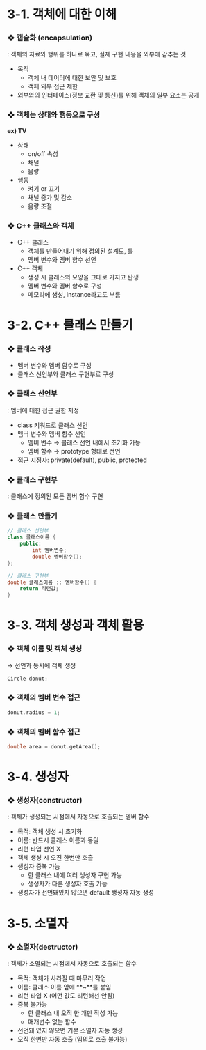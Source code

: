 # 3-1. 객체에 대한 이해 
### ❖ 캡슐화 (encapsulation)
: 객체의 자료와 행위를 하나로 묶고, 실제 구현 내용을 외부에 감추는 것  
- 목적
    - 객체 내 데이터에 대한 보안 및 보호
    - 객체 외부 접근 제한
- 외부와의 인터페이스(정보 교환 및 통신)를 위해 객체의 일부 요소는 공개

### ❖ 객체는 상태와 행동으로 구성
**ex) TV**
- 상태
    - on/off 속성
    - 채널
    - 음량
- 행동
    - 켜기 or 끄기
    - 채널 증가 및 감소
    - 음량 조절  

### ❖ C++ 클래스와 객체
- C++ 클래스
    - 객체를 만들어내기 위해 정의된 설계도, 틀
    - 멤버 변수와 멤버 함수 선언
- C++ 객체
    - 생성 시 클래스의 모양을 그대로 가지고 탄생
    - 멤버 변수와 멤버 함수로 구성
    - 메모리에 생성, instance라고도 부름  

# 3-2. C++ 클래스 만들기
### ❖ 클래스 작성
- 멤버 변수와 멤버 함수로 구성
- 클래스 선언부와 클래스 구현부로 구성  

### ❖ 클래스 선언부
: 멤버에 대한 접근 권한 지정  
- class 키워드로 클래스 선언
- 멤버 변수와 멤버 함수 선언
    - 멤버 변수 → 클래스 선언 내에서 초기화 가능
    - 멤버 함수 → prototype 형태로 선언
- 접근 지정자: private(default), public, protected  

### ❖ 클래스 구현부
: 클래스에 정의된 모든 멤버 함수 구현

### ❖ 클래스 만들기
```cpp
// 클래스 선언부
class 클래스이름 {
    public:
        int 멤버변수;
        double 멤버함수();
};

// 클래스 구현부
double 클래스이름 :: 멤버함수() {
    return 리턴값;
}
```  

# 3-3. 객체 생성과 객체 활용
### ❖ 객체 이름 및 객체 생성
→ 선언과 동시에 객체 생성  
```cpp
Circle donut;
```  
### ❖ 객체의 멤버 변수 접근
```cpp
donut.radius = 1;
```

### ❖ 객체의 멤버 함수 접근
```cpp
double area = donut.getArea();
```

# 3-4. 생성자
### ❖ 생성자(constructor)
: 객체가 생성되는 시점에서 자동으로 호출되는 멤버 함수  
- 목적: 객체 생성 시 초기화
- 이름: 반드시 클래스 이름과 동일
- 리턴 타입 선언 X
- 객체 생성 시 오진 한번만 호출
- 생성자 중복 가능
    - 한 클래스 내에 여러 생성자 구현 가능
    - 생성자가 다른 생성자 호출 가능
- 생성자가 선언돼있지 않으면 default 생성자 자동 생성  

# 3-5. 소멸자
### ❖ 소멸자(destructor)
: 객체가 소멸되는 시점에서 자동으로 호출되는 함수  
- 목적: 객체가 사라질 때 마무리 작업
- 이름: 클래스 이름 앞에 **~**를 붙임
- 리턴 타입 X (어떤 값도 리턴해선 안됨)
- 중복 불가능
    - 한 클래스 내 오직 한 개만 작성 가능
    - 매개변수 없는 함수
- 선언돼 있지 않으면 기본 소멸자 자동 생성
- 오직 한번만 자동 호출 (임의로 호출 불가능)  




